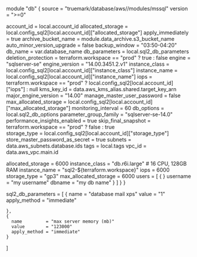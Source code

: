 module "db" {
  source                       = "truemark/database/aws//modules/mssql"
  version                      = ">=0"
 
  account_id                   = local.account_id
  allocated_storage            = local.config_sql2[local.account_id]["allocated_storage"]
  apply_immediately            = true
  archive_bucket_name          = module.data_archive.s3_bucket_name
  auto_minor_version_upgrade   = false
  backup_window                = "03:50-04:20"
  db_name                      = var.database_name
  db_parameters                = local.sql2_db_parameters
  deletion_protection          = terraform.workspace == "prod" ? true : false
  engine                       = "sqlserver-se"
  engine_version               = "14.00.3451.2.v1"
  instance_class               = local.config_sql2[local.account_id]["instance_class"]
  instance_name                = local.config_sql2[local.account_id]["instance_name"]
  iops                         = terraform.workspace == "prod" ? local.config_sql2[local.account_id]["iops"] : null
  kms_key_id                   = data.aws_kms_alias.shared.target_key_arn
  major_engine_version         = "14.00"
  manage_master_user_password  = false
  max_allocated_storage        = local.config_sql2[local.account_id]["max_allocated_storage"]
  monitoring_interval          = 60
  db_options                   = local.sql2_db_options
  parameter_group_family       = "sqlserver-se-14.0"
  performance_insights_enabled = true
  skip_final_snapshot          = terraform.workspace == "prod" ? false : true  
  storage_type                 = local.config_sql2[local.account_id]["storage_type"]
  store_master_password_as_secret = true
  subnets                      = data.aws_subnets.database.ids
  tags                         = local.tags
  vpc_id                       = data.aws_vpc.main.id


  allocated_storage = 6000
  instance_class = "db.r6i.large" # 16 CPU, 128GB RAM
  instance_name         = "sql2-${terraform.workspace}"
  iops                  = 6000
  storage_type          = "gp3"
  max_allocated_storage = 6000
  users = [
        {
}
username = "my username"
          dbname   = "my db name"
        }
      ]
    }
  }

  sql2_db_parameters = [
    {
      name         = "database mail xps"
      value        = "1"
      apply_method = "immediate"

    },
    {
      name         = "max server memory (mb)"
      value        = "123000"
      apply_method = "immediate"
    }
  ]
